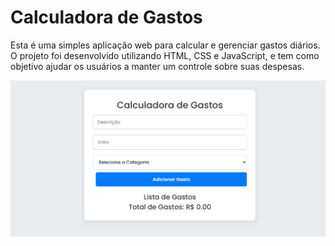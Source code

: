 # Calculadora de Gastos

Esta é uma simples aplicação web para calcular e gerenciar gastos diários. O projeto foi desenvolvido utilizando HTML, CSS e JavaScript, e tem como objetivo ajudar os usuários a manter um controle sobre suas despesas.

<img src="Img/foto da calculadora.png" alt="1. Pagina Principal">

